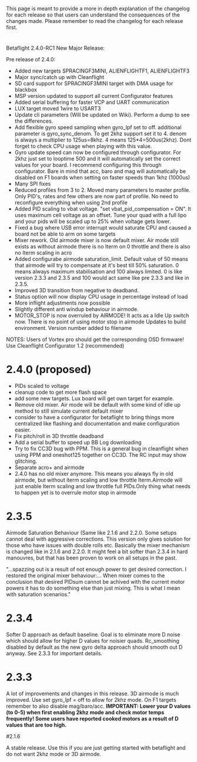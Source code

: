 This page is meant to provide a more in depth explanation of the changelog for each release so that users can understand the consequences of the changes made. Please remember to read the changelog for each release first.
# 
Betaflight 2.4.0-RC1
New Major Release:

Pre release of 2.4.0:

- Added new targets SPRACINGF3MINI, ALIENFLIGHTF1, ALIENFLIGHTF3
- Major sync/catch up with Cleanflight
- SD card support for SPRACINGF3MINI target with DMA usage for blackbox
- MSP version updated to support all current Configurator features
- Added serial buffering for faster VCP and UART communication
- LUX target moved 1wire to USART3
- Update cli parameters (Will be updated on Wiki). Perform a dump to see the differences.
- Add flexible gyro speed sampling when gyro_lpf set to off. additional parameter is gyro_sync_denom. To get 2khz       support set it to 4. denom is always a multiplier to 125us=8khz. 4 means 125*4=500us(2khz). Dont forget to check CPU usage when playing with this value.
- Gyro update speed can now be configured through configurator. For 2khz just set to looptime 500 and it will automatically set the correct values for your board. I recommend configuring this through configurator. Bare in mind that acc, baro and mag will automatically be disabled on F1 boards when setting on faster speeds than 1khz (1000us)
- Many SPI fixes
- Reduced profiles from 3 to 2. Moved many parameters to master profile. Only PID's, rates and few others are now part of profile. No need to reconfigure everything when using 2nd profile
- Added PID scaling to vbat voltage. "set vbat_pid_compensation = ON". It uses maximum cell voltage as an offset. Tune your quad with a full lipo and your pids will be scaled up to 25% when voltage gets lower.
- Fixed a bug where USB error interrupt would saturate CPU and caused a board not be able to arm on some targets
- Mixer rework. Old airmode mixer is now default mixer. Air mode still exists as without airmode there is no Iterm on 0 throttle and there is also no Iterm scaling in acro
- Added configurabe airmode saturation_limit. Default value of 50 means that airmode will try to compensate at it's best till 50% saturation. 0 means always maximum stabilisation and 100 always limited. 0 is like version 2.3.3 and 2.3.5 and 100 would act same like pre 2.3.3 and like in 2.3.5.
- Improved 3D transition from negative to deadband.
- Status option will now display CPU usage in percentage instead of load
- More inflight adjustments now possible
- Slightly different anti windup behaviour in airmode.
- MOTOR_STOP is now overruled by AIRMODE! It acts as a Idle Up switch now. There is no point of using motor stop in airmode
    Updates to build environment. Version number added to filename

NOTES:
Users of Vortex pro should get the corresponding OSD firmware!
Use Cleanflight Configurator 1.2 (recommended)

# 2.4.0 (proposed)
- PIDs scaled to voltage
- cleanup code to get more flash space
- add some new targets. Lux board will get own target for example.
- Remove old mixer. Air mode will be default with some kind of idle up method to still simulate current default mixer
- consider to have a configurator for betaflight to bring things more centralized like flashing and documentation and make configuration easier.
- Fix pitch/roll in 3D throttle deadband
- Add a serial buffer to speed up BB Log downloading
- Try to fix CC3D bug with PPM. This is a general bug in cleanflight when using PPM and oneshot125 together on CC3D. The RC input may show glitching.
- Separate acro+ and airmode
- 2.4.0 has no old mixer anymore. This means you always fly in old airmode, but without iterm scaling and low throttle Iterm.Airmode will just enable Iterm scaling and low throttle full PIDs.Only thing what needs to happen yet is to overrule motor stop in airmode

# 2.3.5
Airmode Saturation Behaviour (Same like 2.1.6 and 2.2.0. Some setups cannot deal with aggressive corrections. This version only gives solution for those who have issues with double rolls etc. Basically the mixer mechanism is changed like in 2.1.6 and 2.2.0. It might feel a bit softer than 2.3.4 in hard manouvres, but that has been proven to work on all setups in the past.

"...spazzing out is a result of not enough power to get desired correction. 
I restored the original mixer behaviour:...
When mixer comes to the conclusion that desired PIDsum cannot be achived with the current motor powers it has to do something else than just mixing. This is what I mean with saturation scenarios."

# 2.3.4

Softer D approach as default baseline. Goal is to eliminate more D noise which should allow for higher D values for noisier quads. Rc_smoothing disabled by default as the new gyro delta approach should smooth out D anyway. See 2.3.3 for important details.

# 2.3.3

A lot of improvements and changes in this release. 3D airmode is much improved. Use set gyro_lpf = off to allow for 2khz mode. On F1 targets remember to also disable mag/baro/acc. **IMPORTANT: Lower your D values (to 0-5) when first enabling 2khz mode and check motor temps frequently! Some users have reported cooked motors as a result of D values that are too high.**

#2.1.6

A stable release. Use this if you are just getting started with betaflight and do not want 2khz mode or 3D airmode.